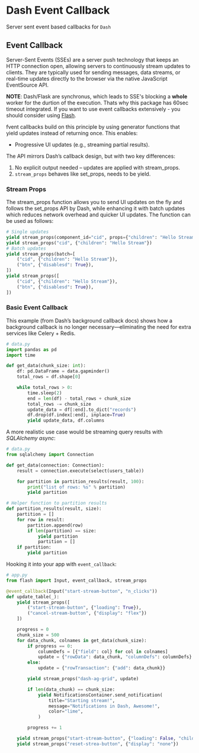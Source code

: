 # Dash Event Callback
Server sent event based callbacks for `Dash`

## Event Callback
Server-Sent Events (SSEs) are a server push technology that keeps an HTTP connection open, allowing servers to continuously stream updates to clients. They are typically used for sending messages, data streams, or real-time updates directly to the browser via the native JavaScript EventSource API.

**NOTE**: Dash/Flask are synchronus, which leads to SSE's blocking a **whole** worker for the durtion of the execution. Thats why this package has 60sec timeout integrated. If you want to use event callbacks extensively - you should consider using [Flash](https://github.com/chgiesse/flash).

fvent callbacks build on this principle by using generator functions that yield updates instead of returning once. This enables:

* Progressive UI updates (e.g., streaming partial results).

The API mirrors Dash’s callback design, but with two key differences:

1. No explicit output needed – updates are applied with stream_props.
2. `stream_props` behaves like set_props, needs to be yield.

### Stream Props
The stream_props function allows you to send UI updates on the fly and follows the set_props API by Dash, while enhancing it with batch updates which reduces network overhead and quicker UI updates. The function can be used as follows:

```python
# Single updates
yield stream_props(component_id="cid", props={"children": "Hello Stream"})
yield stream_props("cid", {"children": "Hello Stream"})
# Batch updates
yield stream_props(batch=[
    ("cid", {"children": "Hello Stream"}),
    ("btn", {"disablesd": True}),
])
yield stream_props([
    ("cid", {"children": "Hello Stream"}),
    ("btn", {"disablesd": True}),
])
```

### Basic Event Callback

This example (from Dash’s background callback docs) shows how a background callback is no longer necessary—eliminating the need for extra services like Celery + Redis.


```python
# data.py
import pandas as pd
import time

def get_data(chunk_size: int):
    df: pd.DataFrame = data.gapminder()
    total_rows = df.shape[0]

    while total_rows > 0:
        time.sleep(2)
        end = len(df) - total_rows + chunk_size
        total_rows -= chunk_size
        update_data = df[:end].to_dict("records")
        df.drop(df.index[:end], inplace=True)
        yield update_data, df.columns
```

A more realistic use case would be streaming query results with *SQLAlchemy async*:


```python
# data.py
from sqlalchemy import Connection

def get_data(connection: Connection):
    result = connection.execute(select(users_table))

    for partition in partition_results(result, 100):
        print("list of rows: %s" % partition)
        yield partition

# Helper function to partition results
def partition_results(result, size):
    partition = []
    for row in result:
        partition.append(row)
        if len(partition) == size:
            yield partition
            partition = []
    if partition:
        yield partition
```
Hooking it into your app with `event_callback`:

```python
# app.py
from flash import Input, event_callback, stream_props

@event_callback(Input("start-stream-button", "n_clicks"))
def update_table(_):
    yield stream_props([
        ("start-stream-button", {"loading": True}),
        ("cancel-stream-button", {"display": "flex"})
    ])

    progress = 0
    chunk_size = 500
    for data_chunk, colnames in get_data(chunk_size):
        if progress == 0:
            columnDefs = [{"field": col} for col in colnames]
            update = {"rowData": data_chunk, "columnDefs": columnDefs}
        else:
            update = {"rowTransaction": {"add": data_chunk}}

        yield stream_props("dash-ag-grid", update)

        if len(data_chunk) == chunk_size:
            yield NotificationsContainer.send_notification(
                title="Starting stream!",
                message="Notifications in Dash, Awesome!",
                color="lime",
            )

        progress += 1

    yield stream_props("start-stream-button", {"loading": False, "children": "Reload"})
    yield stream_props("reset-strea-button", {"display": "none"})
```
